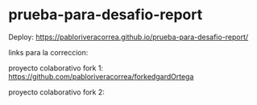# prueba-para-desafio-report

Deploy: https://pabloriveracorrea.github.io/prueba-para-desafio-report/

links para la correccion:

proyecto colaborativo fork 1: https://github.com/pabloriveracorrea/forkedgardOrtega

proyecto colaborativo fork 2:
